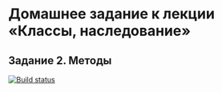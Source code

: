 # Домашнее задание к лекции «Классы, наследование»
## Задание 2. Методы

[![Build status](https://ci.appveyor.com/api/projects/status/m63um7orl2vselqr?svg=true)](https://ci.appveyor.com/project/Dolinin2021/sec-5-2-js-pr)
